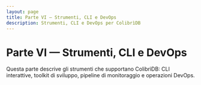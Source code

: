 ```yaml
---
layout: page
title: Parte VI — Strumenti, CLI e DevOps
description: Strumenti, CLI e DevOps per ColibrìDB
---
```


# Parte VI — Strumenti, CLI e DevOps

Questa parte descrive gli strumenti che supportano ColibrìDB: CLI interattive, toolkit di sviluppo, pipeline di monitoraggio e operazioni DevOps.
